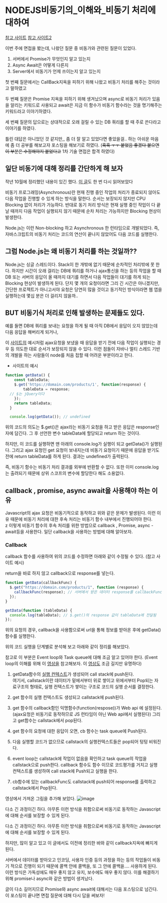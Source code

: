 # NODEJS비동기의\_이해와\_비동기 처리에 대하여

[참고 사이트](https://joshua1988.github.io/web-development/javascript/javascript-asynchronous-operation/) [참고 사이트2](https://intrepidgeeks.com/tutorial/why-use-learn-js-asyncawait-feat-asynchronous-processing)

이번 주에 면접을 봤는데, 나왔던 질문 중 비동가와 관련된 질문이 있었다.

1.  서버에서 Promise가 무엇인지 알고 있는지
2.  Async Await은 어떻게 다른지
3.  Server에서 비동기가 언제 쓰이는지 알고 있는지

첫 번째 질문에서는 CallBack지옥을 피하기 위해 나왔고 비동기 처리를 해주는 것이라고 말하였고

두 번째 질문은 Promise 지옥을 피하기 위해 생겨났으며 async로 비동기 처리가 있음을 알리는 키워드로 사용되고 await은 지금 이 함수가 비동기 함수라는 것을 명기해주는 키워드라고 이야기하였다.

세 번째 질문의 답으로는 상대적으로 오래 걸릴 수 있는 DB 쿼리를 할 때 주로 쓴다라고 이야기를 하였다.

틀린 대답은 아니었던 것 같지만,, 좀 더 잘 알고 있었다면 좋았을걸.. 하는 아쉬운 마음에 좀 더 공부를 해보고자 포스팅을 해보기로 하였다. (~~흑흑 ㅜㅜ 붙었음 좋겠다 붙으면 이 부분은 수정해야지 붙었다고~~ 1차 기술 면접은 합격 하였다)

## 일단 비동기에 대해 정리를 간단하게 해 보자

작년 10월에 정리했던 내용이 있긴 했다. [이 글](https://sora9z.tistory.com/81?category=1044549)도 한 번 다시 읽어보았다

비동기 프로그래밍(Asynchronous)란 현재 진행 중인 작업의 처리가 종료되지 않아도 다음 작업을 진행할 수 있게 하는 방식을 말한다. 순서는 보장되지 않지만 CPU Blocking 없이 처리가 가능하다. 반대로 동기 처리 방식은 현재 실행 중인 작업이 다 끝날 때까지 다음 작업이 실행되지 않기 때문에 순차 처리는 가능하지만 Blocking 현상이 발생한다.

Node.js는 이런 Non-blocking 하고 Asynchronous 한 런타임으로 개발되었다. 즉, 자바스크립트의 비동기 처리는 코드의 연산이 끝나지 않았어도 다음 코드를 실행한다.

## 그럼 Node.js는 왜 비동기 처리를 하는 것일까??

Node.js는 싱글 스레드이다. Stack이 한 개밖에 없기 때문에 순차적인 처리밖에 못 한다. 하지만 시간이 오래 걸리는 DB에 쿼리를 하거나 ajax통신을 하는 등의 작업을 할 때 DB 또는 서버의 응답이 올 때까지 대기를 하면서 다음 작업들이 대기를 하게 되는 Blocking 현상이 발생하게 된다. 단지 몇 개의 요청이라면 그리 긴 시간은 아니겠지만, 간단한 프로젝트가 아니고서야 요청은 당연히 많을 것이고 동기적인 방식이라면 웹 앱을 실행하는데 몇십 분은 더 걸리지 않을까..

## BUT 비동기식 처리로 인해 발생하는 문제들도 있다.

예를 들면 DB에 쿼리를 보내는 요청을 하게 될 때 아직 DB에서 응답이 오지 않았는데 다음 응답을 해버리게 되거나,

이 [사이트의](https://joshua1988.github.io/web-development/javascript/javascript-asynchronous-operation/) 예시처럼 ajax요청을 보냈을 때 응답을 받기 전에 다음 작업이 실행되는 경우 등 의도한 대로 순서가 보장되지 않을 수 있다. 이런 점들이 자바나 멀티 스레드 기반의 개발을 하는 사람들이 node를 처음 접할 때 어려운 부분이라고 한다.

- 사이트의 예시

```js
function getData() {
  	const tableData;
  	$.get('https://domain.com/products/1', function(response) {
  		tableData = response;
  // $는 jQuery이다
  	});
  	return tableData;
  }

  console.log(getData()); // undefined
```

위의 코드의 의도는 $.get()은 ajax라는 비동기 요청을 하고 받은 응답은 response인자에 담긴다. 그 후 선언한 변수 tableData에 할당되고 return 하는 것이다.

하지만, 이 코드를 실행하면 맨 아래의 console.log가 실행이 되고 getData()가 실행된다. 그리고 ajax 요청인 get 요청이 보내지는데 비동기 요청이기 때문에 응답을 받기도 전에 return tableData를 하게 된다. 결과는 undefined가 출력된다.

즉, 비동기 함수는 비동기 처리 결과를 외부에 반환할 수 없다. 또한 이미 console.log는 출려되기 때문에 상위 스코프의 변수에 할당한다 해도 소용없다.

## callback , promise, async await을 사용해야 하는 이유

Javascript의 ajax 요청은 비동기적으로 동작하고 위와 같은 문제가 발생된다. 이런 이유 때문에 비동기 처리에 대한 후속 처리는 비동기 함수 내부에서 진행되어야 한다.</br>z
이렇게 비동기 함수의 후속 처리를 위한 방법으로 callback , Promise, async - await등을 사용한다. 일단 callback을 사용하는 방법에 대해 알아보자.

### Callback

callback 함수를 사용하여 위의 코드를 수정하면 아래와 같이 수정될 수 있다. (참고 사이트 예시)

return을 바로 하지 않고 callback으로 response를 넣는다.

```js
function getData(callbackFunc) {
  $.get("https://domain.com/products/1", function (response) {
    callbackFunc(response); // 서버에서 받은 데이터 response를 callbackFunc() 함수에 넘겨줌
  });
}

getData(function (tableData) {
  console.log(tableData); // $.get()의 response 값이 tableData에 전달됨
});
```

위의 요청의 경우, callback을 사용함으로써 url을 통해 정보를 받아온 후에 getData() 함수를 실행한다.

위의 코드 실행을 단계별로 분석해 보고 아래와 같이 정리를 해보았다.

참고로 이 부분은 Event loop와 Task queue에 대해 조금 알고 있어야 한다. (Event loop의 이해를 위해 이 [영상을](https://www.youtube.com/watch?v=rpQJAWha8ns) 참고해보자. 이 [영상도](https://www.youtube.com/watch?v=8aGhZQkoFbQ) 조금 길지만 유명하다)

1. getData함수의 [실행 컨텍스트](https://sora9z.tistory.com/129)가 생성되어 call stack에 push된다. </br>여기서, callstack이란 데이터가 밑에서부터 위로 쌓이고 위에서부터 Pop되는 자료구조의 형태로, 실행 컨텍스트가 쌓이는 구조로 코드의 실행 순서를 결정한다.

2. get 함수의 실행 컨텍스트도 생성되고 callstack에 push된다.
3. get 함수의 callback함인 익명함수(function(respose))가 Web api 에 설정된다. (ajax요청은 비동기로 동작하므로 JS 런타임이 아닌 Web api에서 실행된다) 그리고 get함수는 callstack에서 pop된다.
4. get 함수의 요청에 대한 응답이 오면, cb 함수는 task queue에 Push된다.
5. 다음 실행할 코드가 없으므로 callstack의 실행컨텍스트들은 pop되어 텅텅 비워진다.
6. event loop는 callstack에 작업이 없음을 확인하고 task queue의 작업을 callstack으로 push한다.
   callback 함수도 함수 이므로 코드평가를 거치고 실행 컨텍스트를 생성하여 call stack에 Push되고 실행을 한다.
7. cb함수에 있는 callbackFunc도 callstack에 push되어 response를 출력하고 callstack에서 Pop된다.

영상에서 가져온 그림을 추가해 보았다.
![image](https://user-images.githubusercontent.com/70902065/160529135-a7bd4a96-dc55-452d-a766-d1c4e0078a86.png)

다소 긴 과정이긴 하다. 아무튼 이런 방식을 취함으로써 비동기로 동작하는 Javascript에 대해 순서를 보장할 수 있게 된다.

다소 긴 과정이긴 하다. 아무튼 이런 방식을 취함으로써 비동기로 동작하는 Javascript에 대해 순서를 보장할 수 있게 된다.

하지만, 많이 알고 있고 이 글에서도 이전에 정리한 바와 같이 callback지옥에 빠지게 된다.

서버에서 데이터를 받아오고 인코딩, 사용자 인증 등의 과정을 하는 등의 작업들이 비동기 적으로 진행이 되기 때문에 콜백 안에 콜백을, 또 그 안에 콜백을.... 사용하게 된다. 이런 방식은 가독성에도 매우 좋지 않고 유지, 보수에도 매우 좋지 않다. 이를 해결하기 위해 promise나 async와 같은 방법이 생겨났다.

글이 다소 길어지므로 Promise와 async await에 대해서는 다음 포스팅으로 넘긴다.  
이 포스팅이 끝나면 면접 질문에 대해 다시 답을 써보자!
